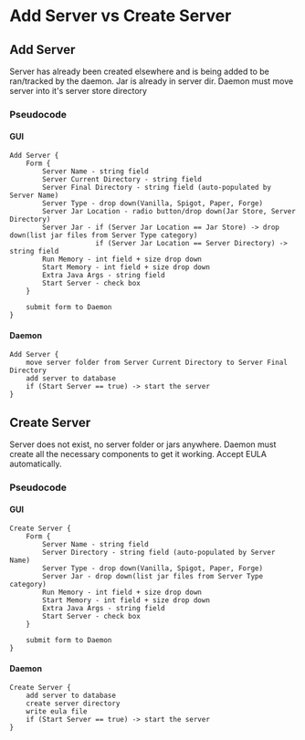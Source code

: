 # Add Server vs Create Server

## Add Server

Server has already been created elsewhere and is being added to be ran/tracked by the daemon.
Jar is already in server dir.
Daemon must move server into it's server store directory

### Pseudocode

#### GUI

```text
Add Server {
    Form {
        Server Name - string field
        Server Current Directory - string field
        Server Final Directory - string field (auto-populated by Server Name)
        Server Type - drop down(Vanilla, Spigot, Paper, Forge)
        Server Jar Location - radio button/drop down(Jar Store, Server Directory)
        Server Jar - if (Server Jar Location == Jar Store) -> drop down(list jar files from Server Type category)
                     if (Server Jar Location == Server Directory) -> string field
        Run Memory - int field + size drop down
        Start Memory - int field + size drop down
        Extra Java Args - string field
        Start Server - check box
    }

    submit form to Daemon
}
```

#### Daemon

```text
Add Server {
    move server folder from Server Current Directory to Server Final Directory
    add server to database
    if (Start Server == true) -> start the server
}
```

## Create Server

Server does not exist, no server folder or jars anywhere. Daemon must create all the necessary components to get it working.
Accept EULA automatically.

### Pseudocode

#### GUI

```text
Create Server {
    Form {
        Server Name - string field
        Server Directory - string field (auto-populated by Server Name)
        Server Type - drop down(Vanilla, Spigot, Paper, Forge)
        Server Jar - drop down(list jar files from Server Type category)
        Run Memory - int field + size drop down
        Start Memory - int field + size drop down
        Extra Java Args - string field
        Start Server - check box
    }

    submit form to Daemon
}
```

#### Daemon

```text
Create Server {
    add server to database
    create server directory
    write eula file
    if (Start Server == true) -> start the server
}
```
